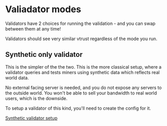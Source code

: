 

# Valiadator modes
Validators have 2 choices for running the validation - and you can swap between them at any time!

Validators should see very similar vtrust regardless of the mode you run.

## Synthetic only validator
This is the simpler of the the two. This is the more classical setup, where a validator queries and tests miners using synthetic data which reflects real world data.

No external facing server is needed, and you do not expose any servers to the outside world. You won't be able to sell your bandwidth to real world users, which is the downside.

To setup a validator of this kind, you'll need to create the config for it.

[Synthetic validator setup](synthetic_validator.md)
